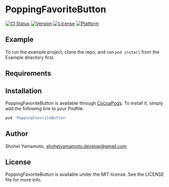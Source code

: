 # PoppingFavoriteButton

[![CI Status](https://img.shields.io/travis/SignalYellow/PoppingFavoriteButton.svg?style=flat)](https://travis-ci.org/SignalYellow/PoppingFavoriteButton)
[![Version](https://img.shields.io/cocoapods/v/PoppingFavoriteButton.svg?style=flat)](https://cocoapods.org/pods/PoppingFavoriteButton)
[![License](https://img.shields.io/cocoapods/l/PoppingFavoriteButton.svg?style=flat)](https://cocoapods.org/pods/PoppingFavoriteButton)
[![Platform](https://img.shields.io/cocoapods/p/PoppingFavoriteButton.svg?style=flat)](https://cocoapods.org/pods/PoppingFavoriteButton)

## Example

To run the example project, clone the repo, and run `pod install` from the Example directory first.

## Requirements

## Installation

PoppingFavoriteButton is available through [CocoaPods](https://cocoapods.org). To install
it, simply add the following line to your Podfile:

```ruby
pod 'PoppingFavoriteButton'
```

## Author

Shohei Yamamoto, shoheiyamamoto.develop@gmail.com

## License

PoppingFavoriteButton is available under the MIT license. See the LICENSE file for more info.
